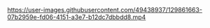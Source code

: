 
https://user-images.githubusercontent.com/49438937/129861663-07b2959e-fd06-4151-a3e7-b12dc7dbbdd8.mp4


